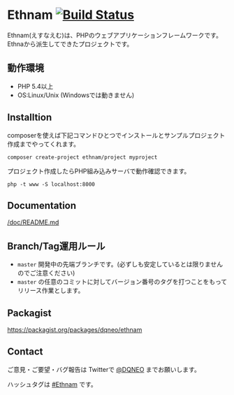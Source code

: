 # Ethnam [![Build Status](https://travis-ci.org/DQNEO/ethnam.svg?branch=master)](https://travis-ci.org/DQNEO/ethnam)

Ethnam(えすなえむ)は、PHPのウェブアプリケーションフレームワークです。
Ethnaから派生してできたプロジェクトです。

## 動作環境

* PHP 5.4以上
* OS:Linux/Unix (Windowsでは動きません)

## Installtion

composerを使えば下記コマンドひとつでインストールとサンプルプロジェクト作成までやってくれます。

```
composer create-project ethnam/project myproject
```

プロジェクト作成したらPHP組み込みサーバで動作確認できます。
```
php -t www -S localhost:8000
```

## Documentation

[/doc/README.md](/doc/README.md)

## Branch/Tag運用ルール

* `master` 開発中の先端ブランチです。(必ずしも安定しているとは限りませんのでご注意ください)
* `master` の任意のコミットに対してバージョン番号のタグを打つことをもってリリース作業とします。

## Packagist

https://packagist.org/packages/dqneo/ethnam

## Contact

ご意見・ご要望・バグ報告は  Twitterで [@DQNEO](https://twitter.com/DQNEO) までお願いします。

ハッシュタグは [#Ethnam](https://twitter.com/hashtag/ethnam?src=hash) です。
